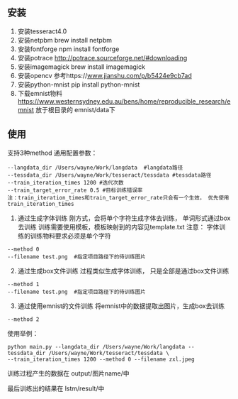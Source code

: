 ## 安装
1. 安装tesseract4.0
2. 安装netpbm
    brew install netpbm
3. 安装fontforge
    npm install fontforge
4. 安装potrace
    http://potrace.sourceforge.net/#downloading
5. 安装imagemagick
    brew install imagemagick
6. 安装opencv
    参考https://www.jianshu.com/p/b5424e9cb7ad
7. 安装python-mnist
    pip install python-mnist
8. 下载emnist物料
    https://www.westernsydney.edu.au/bens/home/reproducible_research/emnist
    放于根目录的 emnist/data下

## 使用
支持3种method
通用配置参数：
```
--langdata_dir /Users/wayne/Work/langdata  #langdata路径
--tessdata_dir /Users/wayne/Work/tesseract/tessdata #tessdata路径
--train_iteration_times 1200 #迭代次数
--train_target_error_rate 0.5 #目标训练错误率
注：train_iteration_times和train_target_error_rate只会有一个生效， 优先使用train_iteration_times
```
1. 通过生成字体训练
刚方式，会将单个字符生成字体去训练， 单词形式通过box去训练
训练需要使用模板，模板映射到的内容见template.txt
注意： 字体训练的训练物料要求必须是单个字符
```
--method 0
--filename test.png  #指定项目路径下的待训练图片
```
2. 通过生成box文件训练
过程类似生成字体训练， 只是全部是通过box文件训练
```
--method 1
--filename test.png  #指定项目路径下的待训练图片
```

3. 通过使用emnist的文件训练
将emnist中的数据提取出图片，生成box去训练
```
--method 2
```

使用举例：
```
python main.py --langdata_dir /Users/wayne/Work/langdata --tessdata_dir /Users/wayne/Work/tesseract/tessdata \
--train_iteration_times 1200 --method 0 --filename zxl.jpeg
```

训练过程产生的数据在 output/图片name/中

最后训练出的结果在 lstm/result/中






